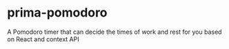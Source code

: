 # prima-pomodoro
A Pomodoro timer that can decide the times of work and rest for you based on React and context API
